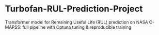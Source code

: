 # Turbofan-RUL-Prediction-Project
Transformer model for Remaining Useful Life (RUL) prediction on NASA C-MAPSS: full pipeline with Optuna tuning &amp; reproducible training
